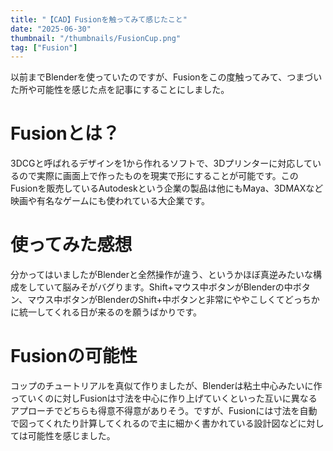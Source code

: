 ```yaml
---
title: "【CAD】Fusionを触ってみて感じたこと"
date: "2025-06-30"
thumbnail: "/thumbnails/FusionCup.png"
tag: ["Fusion"]
---
```


以前までBlenderを使っていたのですが、Fusionをこの度触ってみて、つまづいた所や可能性を感じた点を記事にすることにしました。

# Fusionとは？

3DCGと呼ばれるデザインを1から作れるソフトで、3Dプリンターに対応しているので実際に画面上で作ったものを現実で形にすることが可能です。このFusionを販売しているAutodeskという企業の製品は他にもMaya、3DMAXなど映画や有名なゲームにも使われている大企業です。

# 使ってみた感想

分かってはいましたがBlenderと全然操作が違う、というかほぼ真逆みたいな構成をしていて脳みそがバグります。Shift+マウス中ボタンがBlenderの中ボタン、マウス中ボタンがBlenderのShift+中ボタンと非常にややこしくてどっちかに統一してくれる日が来るのを願うばかりです。

# Fusionの可能性

コップのチュートリアルを真似て作りましたが、Blenderは粘土中心みたいに作っていくのに対しFusionは寸法を中心に作り上げていくといった互いに異なるアプローチでどちらも得意不得意がありそう。ですが、Fusionには寸法を自動で図ってくれたり計算してくれるので主に細かく書かれている設計図などに対しては可能性を感じました。